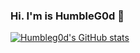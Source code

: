### Hi. I'm is HumbleG0d 🤙


[![Humbleg0d's GitHub stats](https://github-readme-stats.vercel.app/api?username=HumbleG0d)](https://github.com/anuraghazra/github-readme-stats)
<!-- 
**HumbleG0d/HumbleG0d** is a ✨ _special_ ✨ repository because its `README.md` (this file) appears on your GitHub profile.

Here are some ideas to get you started:

- 🔭 I’m currently working on ...
- 🌱 I’m currently learning ...
- 👯 I’m looking to collaborate on ...
- 🤔 I’m looking for help with ...
- 💬 Ask me about ...
- 📫 How to reach me: ...
- 😄 Pronouns: ...
- ⚡ Fun fact: ...
-->
